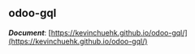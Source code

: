 ## odoo-gql

**_Document_**: [https://kevinchuehk.github.io/odoo-gql/](https://kevinchuehk.github.io/odoo-gql/)